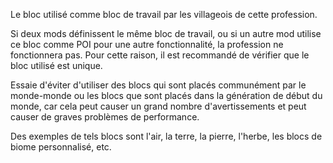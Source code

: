 Le bloc utilisé comme bloc de travail par les villageois de cette profession.

Si deux mods définissent le même bloc de travail, ou si un autre mod utilise ce bloc comme POI pour une autre fonctionnalité, la profession ne fonctionnera pas. Pour cette raison, il est recommandé de vérifier que le bloc utilisé est unique.

Essaie d'éviter d'utiliser des blocs qui sont placés communément par le monde-monde ou les blocs que sont placés dans la génération de début du monde, car cela peut causer un grand nombre d'avertissements et peut causer de graves problèmes de performance.

Des exemples de tels blocs sont l'air, la terre, la pierre, l'herbe, les blocs de biome personnalisé, etc.